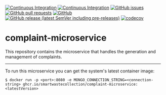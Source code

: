[![Continuous Integration](https://github.com/SmartWasteCollection/complaint-microservice/actions/workflows/ci.yml/badge.svg?event=push)](https://github.com/SmartWasteCollection/complaint-microservice/actions/workflows/ci.yml)
[![Continuous Integration](https://github.com/SmartWasteCollection/complaint-microservice/actions/workflows/cd.yml/badge.svg?event=push)](https://github.com/SmartWasteCollection/complaint-microservice/actions/workflows/cd.yml)
[![GitHub issues](https://img.shields.io/github/issues-raw/SmartWasteCollection/complaint-microservice?style=plastic)](https://github.com/SmartWasteCollection/complaint-microservice/issues)
[![GitHub pull requests](https://img.shields.io/github/issues-pr-raw/SmartWasteCollection/complaint-microservice?style=plastic)](https://github.com/SmartWasteCollection/complaint-microservice/pulls)
[![GitHub](https://img.shields.io/github/license/SmartWasteCollection/complaint-microservice?style=plastic)](/LICENSE)
[![GitHub release (latest SemVer including pre-releases)](https://img.shields.io/github/v/release/SmartWasteCollection/complaint-microservice?include_prereleases&style=plastic)](https://github.com/SmartWasteCollection/complaint-microservice/releases)
[![codecov](https://codecov.io/gh/SmartWasteCollection/complaint-microservice/branch/main/graph/badge.svg?token=DFXD6WEUFK)](https://codecov.io/gh/SmartWasteCollection/complaint-microservice)

# complaint-microservice

This repository contains the microservice that handles the generation and management of complaints.

---

To run this microservice you can get the system's latest container image:

```
$ docker run -p <port>:8080 -e MONGO_CONNECTION_STRING=<connection-string> ghcr.io/smartwastecollection/complaint-microservice:<latestVersion>
```
